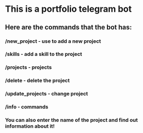 # This is a portfolio telegram bot

  ## Here are the commands that the bot has:
   ### /new_project - use to add a new project
   ### /skills - add a skill to the project
   ### /projects - projects
   ### /delete - delete the project
   ### /update_projects - change project
   ### /info - commands
   ### You can also enter the name of the project and find out information about it!

